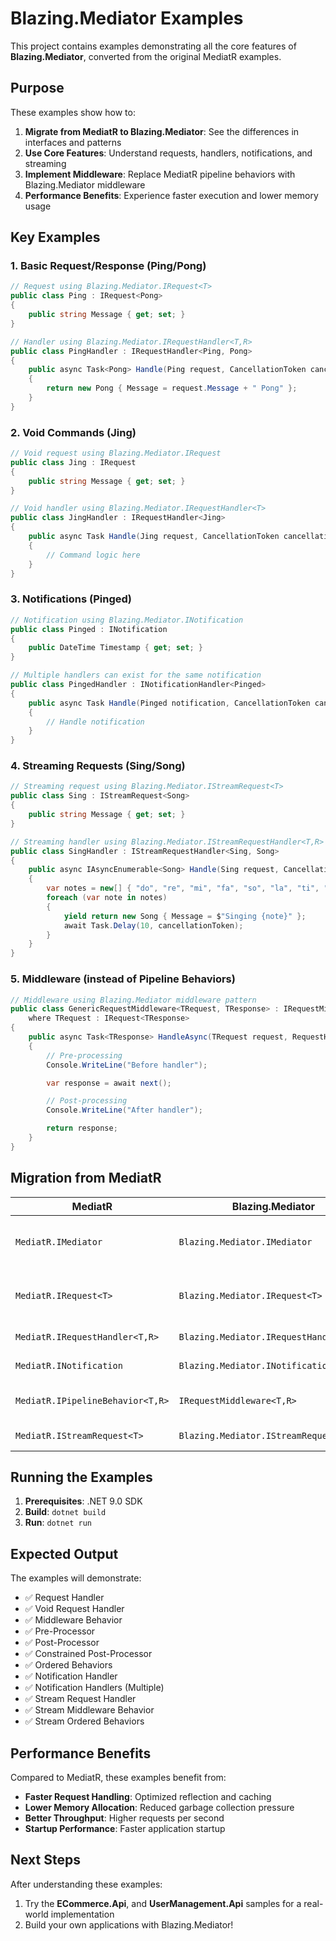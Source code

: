# Blazing.Mediator Examples

This project contains examples demonstrating all the core features of **Blazing.Mediator**, converted from the original MediatR examples.

## Purpose

These examples show how to:

1. **Migrate from MediatR to Blazing.Mediator**: See the differences in interfaces and patterns
2. **Use Core Features**: Understand requests, handlers, notifications, and streaming
3. **Implement Middleware**: Replace MediatR pipeline behaviors with Blazing.Mediator middleware
4. **Performance Benefits**: Experience faster execution and lower memory usage

## Key Examples

### 1. Basic Request/Response (Ping/Pong)

```csharp
// Request using Blazing.Mediator.IRequest<T>
public class Ping : IRequest<Pong>
{
    public string Message { get; set; }
}

// Handler using Blazing.Mediator.IRequestHandler<T,R>
public class PingHandler : IRequestHandler<Ping, Pong>
{
    public async Task<Pong> Handle(Ping request, CancellationToken cancellationToken)
    {
        return new Pong { Message = request.Message + " Pong" };
    }
}
```

### 2. Void Commands (Jing)

```csharp
// Void request using Blazing.Mediator.IRequest
public class Jing : IRequest
{
    public string Message { get; set; }
}

// Void handler using Blazing.Mediator.IRequestHandler<T>
public class JingHandler : IRequestHandler<Jing>
{
    public async Task Handle(Jing request, CancellationToken cancellationToken)
    {
        // Command logic here
    }
}
```

### 3. Notifications (Pinged)

```csharp
// Notification using Blazing.Mediator.INotification
public class Pinged : INotification
{
    public DateTime Timestamp { get; set; }
}

// Multiple handlers can exist for the same notification
public class PingedHandler : INotificationHandler<Pinged>
{
    public async Task Handle(Pinged notification, CancellationToken cancellationToken)
    {
        // Handle notification
    }
}
```

### 4. Streaming Requests (Sing/Song)

```csharp
// Streaming request using Blazing.Mediator.IStreamRequest<T>
public class Sing : IStreamRequest<Song>
{
    public string Message { get; set; }
}

// Streaming handler using Blazing.Mediator.IStreamRequestHandler<T,R>
public class SingHandler : IStreamRequestHandler<Sing, Song>
{
    public async IAsyncEnumerable<Song> Handle(Sing request, CancellationToken cancellationToken)
    {
        var notes = new[] { "do", "re", "mi", "fa", "so", "la", "ti", "do" };
        foreach (var note in notes)
        {
            yield return new Song { Message = $"Singing {note}" };
            await Task.Delay(10, cancellationToken);
        }
    }
}
```

### 5. Middleware (instead of Pipeline Behaviors)

```csharp
// Middleware using Blazing.Mediator middleware pattern
public class GenericRequestMiddleware<TRequest, TResponse> : IRequestMiddleware<TRequest, TResponse>
    where TRequest : IRequest<TResponse>
{
    public async Task<TResponse> HandleAsync(TRequest request, RequestHandlerDelegate<TResponse> next, CancellationToken cancellationToken)
    {
        // Pre-processing
        Console.WriteLine("Before handler");

        var response = await next();

        // Post-processing
        Console.WriteLine("After handler");

        return response;
    }
}
```

## Migration from MediatR

| MediatR                          | Blazing.Mediator                        | Notes                               |
| -------------------------------- | --------------------------------------- | ----------------------------------- |
| `MediatR.IMediator`              | `Blazing.Mediator.IMediator`            | Same interface, different namespace |
| `MediatR.IRequest<T>`            | `Blazing.Mediator.IRequest<T>`          | Same pattern, better performance    |
| `MediatR.IRequestHandler<T,R>`   | `Blazing.Mediator.IRequestHandler<T,R>` | Same interface                      |
| `MediatR.INotification`          | `Blazing.Mediator.INotification`        | Same interface                      |
| `MediatR.IPipelineBehavior<T,R>` | `IRequestMiddleware<T,R>`               | Different pattern, more flexible    |
| `MediatR.IStreamRequest<T>`      | `Blazing.Mediator.IStreamRequest<T>`    | Same interface                      |

## Running the Examples

1. **Prerequisites**: .NET 9.0 SDK
2. **Build**: `dotnet build`
3. **Run**: `dotnet run`

## Expected Output

The examples will demonstrate:

-   ✅ Request Handler
-   ✅ Void Request Handler
-   ✅ Middleware Behavior
-   ✅ Pre-Processor
-   ✅ Post-Processor
-   ✅ Constrained Post-Processor
-   ✅ Ordered Behaviors
-   ✅ Notification Handler
-   ✅ Notification Handlers (Multiple)
-   ✅ Stream Request Handler
-   ✅ Stream Middleware Behavior
-   ✅ Stream Ordered Behaviors

## Performance Benefits

Compared to MediatR, these examples benefit from:

-   **Faster Request Handling**: Optimized reflection and caching
-   **Lower Memory Allocation**: Reduced garbage collection pressure
-   **Better Throughput**: Higher requests per second
-   **Startup Performance**: Faster application startup

## Next Steps

After understanding these examples:

1. Try the **ECommerce.Api**, and **UserManagement.Api** samples for a real-world implementation
2. Build your own applications with Blazing.Mediator!
